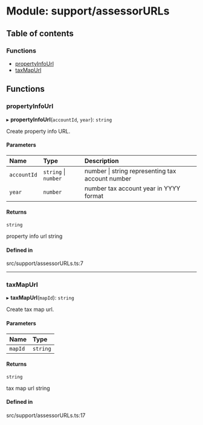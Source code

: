 # Module: support/assessorURLs

## Table of contents

### Functions

- [propertyInfoUrl](../wiki/support.assessorURLs#propertyinfourl)
- [taxMapUrl](../wiki/support.assessorURLs#taxmapurl)

## Functions

### propertyInfoUrl

▸ **propertyInfoUrl**(`accountId`, `year`): `string`

Create property info URL.

#### Parameters

| Name | Type | Description |
| :------ | :------ | :------ |
| `accountId` | `string` \| `number` | number \| string representing tax account number |
| `year` | `number` | number tax account year in YYYY format |

#### Returns

`string`

property info url string

#### Defined in

src/support/assessorURLs.ts:7

___

### taxMapUrl

▸ **taxMapUrl**(`mapId`): `string`

Create tax map url.

#### Parameters

| Name | Type |
| :------ | :------ |
| `mapId` | `string` |

#### Returns

`string`

tax map url string

#### Defined in

src/support/assessorURLs.ts:17
